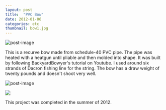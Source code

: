 ```yaml
---
layout: post
title:  "PVC Bow"
date: 2012-01-06
categories: etc
thumbnail: bow1.jpg
---
```

![post-image]({{site.url}}/assets/bow1.jpg)

This is a recurve bow made from schedule-40 PVC pipe. The pipe was heated with a heatgun until pliable and then molded into shape. It was built by following BackyardBowyer's tutorial on Youtube. I used around six strands of Dacron fishing line for the string. The bow has a draw weight of twenty pounds and doesn't shoot very well.

![post-image]({{site.url}}/assets/bow4.jpg)

![]({{site.url}}/assets/bow2.jpg)

This project was completed in the summer of 2012.
